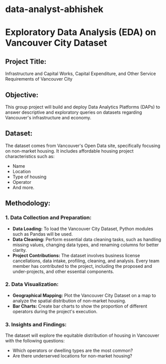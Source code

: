 # data-analyst-abhishek
# Exploratory Data Analysis (EDA) on Vancouver City Dataset

## Project Title:
Infrastructure and Capital Works, Capital Expenditure, and Other Service Requirements of Vancouver City

## Objective:
This group project will build and deploy Data Analytics Platforms (DAPs) to answer descriptive and exploratory queries on datasets regarding Vancouver's infrastructure and economy.

## Dataset:
The dataset comes from Vancouver's Open Data site, specifically focusing on non-market housing. It includes affordable housing project characteristics such as:
- Name
- Location
- Type of housing
- Operator
- And more.

## Methodology:

### 1. Data Collection and Preparation:
- **Data Loading:** To load the Vancouver City Dataset, Python modules such as Pandas will be used.
- **Data Cleaning:** Perform essential data cleaning tasks, such as handling missing values, changing data types, and renaming columns for better clarity.
- **Project Contributions:** The dataset involves business license cancellations, data intake, profiling, cleaning, and analysis. Every team member has contributed to the project, including the proposed and under-projects, and other essential components.

### 2. Data Visualization:
- **Geographical Mapping:** Plot the Vancouver City Dataset on a map to analyze the spatial distribution of non-market housing.
- **Bar Charts:** Create bar charts to show the proportion of different operators during the project's execution.

### 3. Insights and Findings:
The dataset will explore the equitable distribution of housing in Vancouver with the following questions:
- Which operators or dwelling types are the most common?
- Are there underserved locations for non-market housing?

